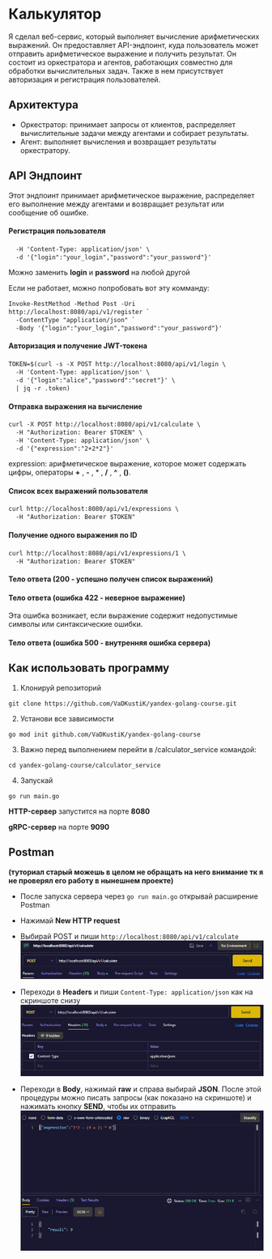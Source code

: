 # Калькулятор

Я сделал веб-сервис, который выполняет вычисление арифметических выражений. Он предоставляет API-эндпоинт, куда пользователь может отправить арифметическое выражение и получить результат. Он состоит из оркестратора и агентов, работающих совместно для обработки вычислительных задач. Также в нем присутствует авторизация и регистрация пользователей.

## Архитектура

- Оркестратор: принимает запросы от клиентов, распределяет вычислительные задачи между агентами и собирает результаты.
- Агент: выполняет вычисления и возвращает результаты оркестратору.

## API Эндпоинт

Этот эндпоинт принимает арифметическое выражение, распределяет его выполнение между агентами и возвращает результат или сообщение об ошибке.

#### Регистрация пользователя
```curl -X POST http://localhost:8080/api/v1/register \
  -H 'Content-Type: application/json' \
  -d '{"login":"your_login","password":"your_password"}'
```
Можно заменить **login** и **password** на любой другой

Если не работает, можно попробовать вот эту комманду:
```
Invoke-RestMethod -Method Post -Uri http://localhost:8080/api/v1/register `
  -ContentType "application/json" `
  -Body '{"login":"your_login","password":"your_password"}'
```

#### Авторизация и получение JWT-токена
```
TOKEN=$(curl -s -X POST http://localhost:8080/api/v1/login \
  -H 'Content-Type: application/json' \
  -d '{"login":"alice","password":"secret"}' \
  | jq -r .token)
```

#### Отправка выражения на вычисление
```
curl -X POST http://localhost:8080/api/v1/calculate \
  -H "Authorization: Bearer $TOKEN" \
  -H 'Content-Type: application/json' \
  -d '{"expression":"2+2*2"}'
```
expression: арифметическое выражение, которое может содержать цифры, операторы **+** , **-** , * , **/** , **^** , **()**.

#### Список всех выражений пользователя
```
curl http://localhost:8080/api/v1/expressions \
  -H "Authorization: Bearer $TOKEN"
```

#### Получение одного выражения по ID
```
curl http://localhost:8080/api/v1/expressions/1 \
  -H "Authorization: Bearer $TOKEN"
```

#### Тело ответа (200 - успешно получен список выражений)

#### Тело ответа (ошибка 422 - неверное выражение)

Эта ошибка возникает, если выражение содержит недопустимые символы или синтаксические ошибки.

#### Тело ответа (ошибка 500 - внутренняя ошибка сервера)


## Как использовать программу

1. Клонируй репозиторий
```
git clone https://github.com/VaDKustiK/yandex-golang-course.git
```

2. Установи все зависимости
```
go mod init github.com/VaDKustiK/yandex-golang-course
```

3. Важно перед выполнением перейти в /calculator_service командой:
```
cd yandex-golang-course/calculator_service
```

4. Запускай
```
go run main.go
```
**HTTP-сервер** запустится на порте **8080**

**gRPC-сервер** на порте **9090**

## Postman

**(туториал старый можешь в целом не обращать на него внимание тк я не проверял его работу в нынешнем проекте)**

- После запуска сервера через ```go run main.go``` открывай расширение Postman

- Нажимай **New HTTP request**

- Выбирай POST и пиши ```http://localhost:8080/api/v1/calculate```
![alt text](image.png)

- Переходи в **Headers** и пиши ```Content-Type: application/json``` как на скриншоте снизу
![alt text](image-1.png)

- Переходи в **Body**, нажимай **raw** и справа выбирай **JSON**. После этой процедуры можно писать запросы (как показано на скриншоте) и нажимать кнопку **SEND**, чтобы их отправить
![alt text](image-2.png)
